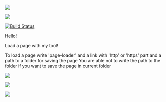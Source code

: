 <a href="https://codeclimate.com/github/stanislavglazko/python-project-lvl3/maintainability"><img src="https://api.codeclimate.com/v1/badges/c0b7b674af0877c16250/maintainability" /></a>

<a href="https://codeclimate.com/github/stanislavglazko/python-project-lvl3/test_coverage"><img src="https://api.codeclimate.com/v1/badges/c0b7b674af0877c16250/test_coverage" /></a>

[![Build Status](https://travis-ci.com/stanislavglazko/python-project-lvl3.svg?branch=master)](https://travis-ci.com/stanislavglazko/python-project-lvl3)

Hello!

Load a page with my tool! 

To load a page write 'page-loader' and  a link with 'http' or 'https' part and a path to a folder for saving the page 
You are able not to write the path to the folder if you want to save the page in current folder

<a href="https://asciinema.org/a/W3ecBbOdniDXdJKuWVe53lHKX" target="_blank"><img src="https://asciinema.org/a/W3ecBbOdniDXdJKuWVe53lHKX.svg" /></a>

<a href="https://asciinema.org/a/gdN119Aa2itcY84eZMARHZTIn" target="_blank"><img src="https://asciinema.org/a/gdN119Aa2itcY84eZMARHZTIn.svg" /></a>

<a href="https://asciinema.org/a/RofRkUu6NIdfJJw0FlYTKsfjK" target="_blank"><img src="https://asciinema.org/a/RofRkUu6NIdfJJw0FlYTKsfjK.svg" /></a>  
